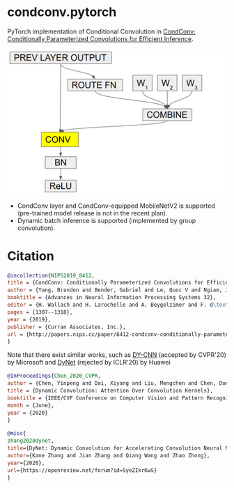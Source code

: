 # condconv.pytorch

PyTorch implementation of Conditional Convolution in [CondConv: Conditionally Parameterized Convolutions for Efficient Inference](https://arxiv.org/abs/1904.04971).

<p align="center"><img src="fig/condconv_layer.png" width="600" /></p>

* CondConv layer and CondConv-equipped MobileNetV2 is supported (pre-trained model release is not in the recent plan).
* Dynamic batch inference is supported (implemented by group convolution).

# Citation

```bibtex
@incollection{NIPS2019_8412,
title = {CondConv: Conditionally Parameterized Convolutions for Efficient Inference},
author = {Yang, Brandon and Bender, Gabriel and Le, Quoc V and Ngiam, Jiquan},
booktitle = {Advances in Neural Information Processing Systems 32},
editor = {H. Wallach and H. Larochelle and A. Beygelzimer and F. d\textquotesingle Alch\'{e}-Buc and E. Fox and R. Garnett},
pages = {1307--1318},
year = {2019},
publisher = {Curran Associates, Inc.},
url = {http://papers.nips.cc/paper/8412-condconv-conditionally-parameterized-convolutions-for-efficient-inference.pdf}
}
```

Note that there exist similar works, such as [DY-CNN](https://openaccess.thecvf.com/content_CVPR_2020/html/Chen_Dynamic_Convolution_Attention_Over_Convolution_Kernels_CVPR_2020_paper.html) (accepted by CVPR'20) by Microsoft and [DyNet](https://openreview.net/forum?id=SyeZIkrKwS) (rejected by ICLR'20) by Huawei
```bibtex
@InProceedings{Chen_2020_CVPR,
author = {Chen, Yinpeng and Dai, Xiyang and Liu, Mengchen and Chen, Dongdong and Yuan, Lu and Liu, Zicheng},
title = {Dynamic Convolution: Attention Over Convolution Kernels},
booktitle = {IEEE/CVF Conference on Computer Vision and Pattern Recognition (CVPR)},
month = {June},
year = {2020}
}
```
```bibtex
@misc{
zhang2020dynet,
title={DyNet: Dynamic Convolution for Accelerating Convolution Neural Networks},
author={Kane Zhang and Jian Zhang and Qiang Wang and Zhao Zhong},
year={2020},
url={https://openreview.net/forum?id=SyeZIkrKwS}
}
```

